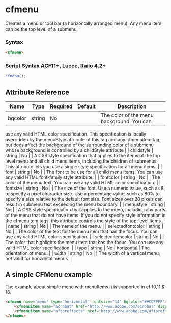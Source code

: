# cfmenu

Creates a menu or tool bar (a horizontally arranged menu). Any menu item can be the top 
 level of a submenu.

### Syntax

```html
<cfmenu>
```

### Script Syntax ACF11+, Lucee, Railo 4.2+

```javascript
cfmenu();
```

## Attribute Reference

| Name | Type | Required | Default | Description |
| --- | --- | --- | --- | --- |
| bgcolor | string | No |  | The color of the menu background. You can 
 use any valid HTML color specification. 
 This specification is locally overridden by the 
 menuStyle attribute of this tag and any 
 cfmenuitem tag, but does affect the background 
 of the surrounding color of a submenu whose 
 background is controlled by a childStyle 
 attribute |
| childstyle | string | No |  | A CSS style specification that applies to the 
 items of the top level menu and all child menu 
 items, including the children of submenus. This 
 attribute lets you use a single style specification 
 for all menu items. |
| font | string | No |  | The font to be use for all child menu items. You 
 can use any valid HTML font-family style 
 attribute. |
| fontcolor | string | No |  | The color of the menu text. You can use any 
 valid HTML color specification. |
| fontsize | string | No |  | The size of the font. Use a numeric value, such 
 as 8, to specify a pixel character size. Use a 
 percentage value, such as 80% to specify a 
 size relative to the default font size. 
 Font sizes over 20 pixels can result in submenu 
 text exceeding the menu boundary. |
| menustyle | string | No |  | A CSS style specification that applies to the 
 menu, including any parts of the menu that do not 
 have items. If you do not specify style information 
 in the cfmenuitem tags, this attribute controls the 
 style of the top-level items. |
| name | string | No |  | The name of the menu. |
| selectedfontcolor | string | No |  | The color of the text for the menu item that has 
 the focus. You can use any valid HTML color 
 specification. |
| selecteditemcolor | string | No |  | The color that highlights the menu item that has 
 the focus. You can use any valid HTML color 
 specification. |
| type | string | No | horizontal | The orientation of menu. |
| width | string | No |  | The width of a vertical menu; not valid for 
 horizontal menus. |

## A simple CFMenu example

The example about simple menu with menuItems.It is supported in cf 10,11 & 16.

```html
<cfmenu name='menu' type="horizontal" fontsize="14" bgcolor="##CCFFFF">
	<cfmenuitem name="acrobat" href="http://www.adobe.com/acrobat" display="Acrobat"/>
	<cfmenuitem name="aftereffects" href="http://www.adobe.com/aftereffects" display="After Effects"/>
</cfmenu>
```
